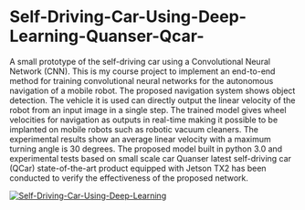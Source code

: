 # Self-Driving-Car-Using-Deep-Learning-Quanser-Qcar-
A small prototype of the self-driving car using a Convolutional Neural Network (CNN). This is my course project to implement an end-to-end method for training convolutional neural networks for the autonomous navigation of a mobile robot. The proposed navigation system shows object detection. The vehicle it is used can directly output the linear velocity of the robot from an input image in a single step. The trained model gives wheel velocities for navigation as outputs in real-time making it possible to be implanted on mobile robots such as robotic vacuum cleaners. The experimental results show an average linear velocity with a maximum turning angle is 30 degrees. The proposed model built in python 3.0 and experimental tests based on small scale car Quanser latest self-driving car (QCar) state-of-the-art product equipped with Jetson TX2 has been conducted to verify the effectiveness of the proposed network.

[![Self-Driving-Car-Using-Deep-Learning](https://img.youtube.com/vi/D8EmFgQnPuM/Qcar.jpg)](https://www.youtube.com/watch?v=D8EmFgQnPuM)
